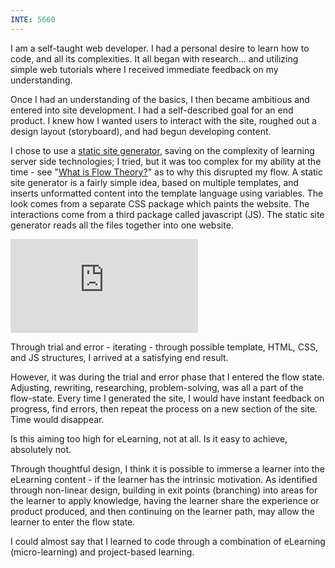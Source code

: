 ```yaml
---
INTE: 5660
---
```


I am a self-taught web developer. I had a personal desire to learn how to code, and all its complexities. It all began with research... and utilizing simple web tutorials where I received immediate feedback on my understanding.

Once I had an understanding of the basics, I then became ambitious and entered into site development. I had a self-described goal for an end product. I knew how I wanted users to interact with the site, roughed out a design layout (storyboard), and had begun developing content.

I chose to use a [static site generator](https://jekyllrb.com/), saving on the complexity of learning server side technologies; I tried, but it was too complex for my ability at the time - see "[What is Flow Theory?](https://youtu.be/iUsOCR1KKms?t=190)" as to why this disrupted my flow. A static site generator is a fairly simple idea, based on multiple templates, and inserts unformatted content into the template language using variables. The look comes from a separate CSS package which paints the website. The interactions come from a third package called javascript (JS). The static site generator reads all the files together into one website.

<div class="aspect-ratio aspect-ratio--16-9">
  <iframe class="aspect-ratio--content" src="https://www.youtube-nocookie.com/embed/iUsOCR1KKms?t=190" title="YouTube video player" frameborder="0" allow="accelerometer; autoplay; clipboard-write; encrypted-media; gyroscope; picture-in-picture" allowfullscreen></iframe>
</div>

Through trial and error - iterating - through possible template, HTML, CSS, and JS structures, I arrived at a satisfying end result.

However, it was during the trial and error phase that I entered the flow state. Adjusting, rewriting, researching, problem-solving, was all a part of the flow-state. Every time I generated the site, I would have instant feedback on progress, find errors, then repeat the process on a new section of the site. Time would disappear.

Is this aiming too high for eLearning, not at all. Is it easy to achieve, absolutely not.

Through thoughtful design, I think it is possible to immerse a learner into the eLearning content - if the learner has the intrinsic motivation. As identified through non-linear design, building in exit points (branching) into areas for the learner to apply knowledge, having the learner share the experience or product produced, and then continuing on the learner path, may allow the learner to enter the flow state.

I could almost say that I learned to code through a combination of eLearning (micro-learning) and project-based learning.
